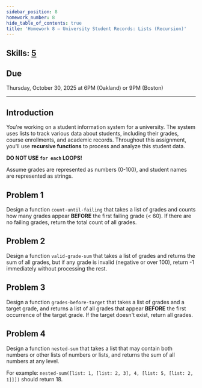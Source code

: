 ```yaml
---
sidebar_position: 8
homework_number: 8
hide_table_of_contents: true
title: 'Homework 8 — University Student Records: Lists (Recursion)'
---
```


## Skills: [5](</skills/#(5)>)

## Due

Thursday, October 30, 2025 at 6PM (Oakland) or 9PM (Boston)

______________________________________________________________________

## Introduction

You're working on a student information system for a university. The system uses lists to track various data about students, including their grades, course enrollments, and academic records. Throughout this assignment, you'll use **recursive functions** to process and analyze this student data.

**DO NOT USE `for each` LOOPS!**

Assume grades are represented as numbers (0-100), and student names are represented as strings.

## Problem 1

Design a function `count-until-failing` that takes a list of grades and counts how many grades appear **BEFORE** the first failing grade (< 60). If there are no failing grades, return the total count of all grades.

## Problem 2

Design a function `valid-grade-sum` that takes a list of grades and returns the sum of all grades, but if any grade is invalid (negative or over 100), return -1 immediately without processing the rest.

## Problem 3

Design a function `grades-before-target` that takes a list of grades and a target grade, and returns a list of all grades that appear **BEFORE** the first occurrence of the target grade. If the target doesn't exist, return all grades.

## Problem 4

Design a function `nested-sum` that takes a list that may contain both numbers
or other lists of numbers or lists, and returns the sum of all numbers at any
level.

For example: `nested-sum([list: 1, [list: 2, 3], 4, [list: 5, [list: 2, 1]]])` should return 18.
